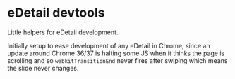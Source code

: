 # eDetail devtools

Little helpers for eDetail development.

Initially setup to ease development of any eDetail in Chrome, since an update around Chrome 36/37 is halting some JS when it thinks the page is scrolling and so `webkitTransitionEnd` never fires after swiping which means the slide never changes.
